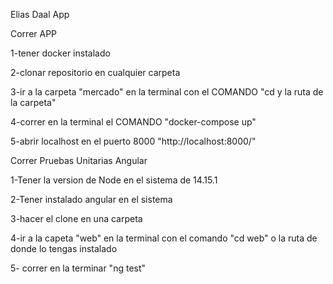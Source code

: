 Elias Daal App

Correr APP

1-tener docker instalado

2-clonar repositorio en cualquier carpeta

3-ir a la carpeta "mercado" en la terminal con el COMANDO "cd y la ruta de la carpeta"

4-correr en la terminal el COMANDO "docker-compose up"

5-abrir localhost en el puerto 8000 "http://localhost:8000/"


Correr Pruebas Unitarias Angular

1-Tener la version de Node en el sistema de 14.15.1

2-Tener instalado angular en el sistema

3-hacer el clone en una carpeta

4-ir a la capeta "web" en la terminal con el comando "cd web" o la ruta de donde lo tengas instalado

5- correr en la terminar "ng test"